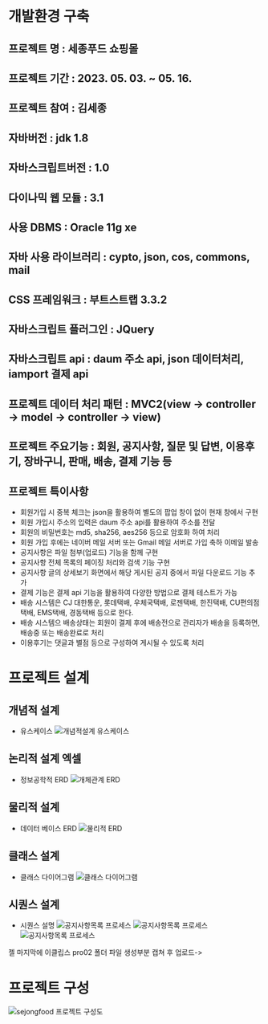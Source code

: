 # 개발환경 구축

## 프로젝트 명 : 세종푸드 쇼핑몰
## 프로젝트 기간 : 2023. 05. 03. ~ 05. 16.
## 프로젝트 참여 : 김세종
## 자바버전 : jdk 1.8
## 자바스크립트버전 : 1.0
## 다이나믹 웹 모듈 : 3.1
## 사용 DBMS : Oracle 11g xe
## 자바 사용 라이브러리 : cypto, json, cos, commons, mail
## CSS 프레임워크 : 부트스트랩 3.3.2
## 자바스크립트 플러그인 : JQuery
## 자바스크립트 api : daum 주소 api, json 데이터처리, iamport 결제 api
## 프로젝트 데이터 처리 패턴 : MVC2(view -> controller -> model -> controller -> view)
## 프로젝트 주요기능 : 회원, 공지사항, 질문 및 답변, 이용후기, 장바구니, 판매, 배송, 결제 기능 등
## 프로젝트 특이사항
- 회원가입 시 중복 체크는 json을 활용하여 별도의 팝업 창이 없이 현재 창에서 구현
- 회원 가입시 주소의 입력은 daum 주소 api를 활용하여 주소를 전달
- 회원의 비밀번호는 md5, sha256, aes256 등으로 암호화 하여 처리
- 회원 가입 후에는 네이버 메일 서버 또는 Gmail 메일 서버로 가입 축하 이메일 발송
- 공지사항은 파일 첨부(업로드) 기능을 함께 구현
- 공지사항 전체 목록의 페이징 처리와 검색 기능 구현
- 공지사항 글의 상세보기 화면에서 해당 게시된 공지 중에서 파일 다운로드 기능 추가
- 결제 기능은 결제 api 기능을 활용하여 다양한 방법으로 결제 테스트가 가능
- 배송 시스템은 CJ 대한통운, 롯데택배, 우체국택배, 로젠택배, 한진택배, CU편의점 택배, EMS택배, 경동택배 등으로 한다.
- 배송 시스템으 배송상태는 회원이 결제 후에 배송전으로 관리자가 배송을 등록하면, 배송중 또는 배송완료로 처리
- 이용후기는 댓글과 별점 등으로 구성하여 게시될 수 있도록 처리

# 프로젝트 설계
## 개념적 설계 
- 유스케이스
![개념적설계 유스케이스](./img/usecase.PNG "개념적설계 유스케이스")
 
## 논리적 설계 엑셀
- 정보공학적 ERD
![개체관계 ERD](./img/erddiagram.png "개체관계 ERD")

## 물리적 설계
- 데이터 베이스 ERD
![물리적 ERD](./img/database.png "물리적 ERD")

## 클래스 설계
- 클래스 다이어그램
![클래스 다이어그램](./img/classdia.png "클래스 다이어그램")

## 시퀀스 설계
- 시퀀스 설명
![공지사항목록 프로세스](./img/mvc1.PNG "공지사항목록프로세스")
![공지사항목록 프로세스](./img/mvc2.PNG "공지사항목록프로세스")
![공지사항목록 프로세스](./img/mvc3.PNG "공지사항목록프로세스")



젤 마지막에 이클립스 pro02 폴더 파일 생성부분 캡쳐 후 업로드->

# 프로젝트 구성
![sejongfood 프로젝트 구성도](./img/project.png "세종푸드 프로젝트 구성도")